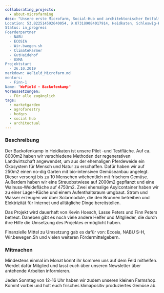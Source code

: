 ```yaml
---
collaborating_projects:
  - about-microfarming
desc: "Unsere erste Microfarm, Social-Hub und architektonischer Entfaltungsraum. Von hier aus haben wir unsere Mission gestartet, Microfarming für jeden zu ermöglichen. Lerne hier mehr über das Projekt.
Location: 53.822514592640054, 9.873189084017914, Heidkaten, Schleswig-Holstein, DE
Status: in_progress
Foerderpartner
  - NABU 
  - ECOSIA 
  - Wir.bwegen.sh
  - ClimateFarmer
  - GutHaidehof
  - UXMA
Projektstart
  - 26.10.2019
markdown: WeField_Microfarm.md
mentors:
  - Finn-1
Name: "WeField - Backofenkamp"
Voraussetzungen:
  - Für alle zugänglich
tags:
  - marketgarden
  - agroforestry
  - hedges
  - social hub
  - architectual 
---
```


### Beschreibung

Der Backofenkamp in Heidkaten ist unsere Pilot -und Testfläche. Auf ca. 8000m2 haben wir verschiedene Methoden der regenerativen Landwirtschaft angewendet, um aus der ehemaligen Pferdeweide ein Ökosystem für Mensch und Natur zu erschaffen.
Dafür haben wir auf 250m2 einen no-dig Garten mit bio-intensiven Gemüseanbau angelegt. Dieser versorgt bis zu 10 Menschen wöchentlich mit frischem Gemüse. 
Außerdem haben wir eine Streuobstwiese auf 2000m2 gepflanzt und eine Walnuss-Weidefläche auf 4750m2. Zwei ehemalige Asylcontainer haben wir zu einer Lager-Küche und einem Aufenthaltsraum umgbaut. Strom und Wasser erzeugen wir über Solarmodule, die den Brunnen betreiben und Elektrizität für Internet und alltägliche Dinge bereitstellen. 

Das Projekt wird dauerhaft von Kevin Hoesch, Lasse Peters und Finn Peters betreut. Daneben gibt es noch viele andere Helfer und Mitglieder, die durch ihre Hilfe die Umsetzung des Projektes ermöglicht haben.

Finanzielle Mittel zu Umsetzung gab es dafür von: Ecosia, NABU S-H, Wir.bewegen.Sh und vielen weiteren Fördermittelgebern.


### Mitmachen

Mindestens einmal im Monat könnt ihr kommen uns auf dem Feld mithelfen. Werdet dafür Mitglied und lasst euch über unseren Newsletter über antehende Arbeiten informieren.

Jeden Sonntag von 12-16 Uhr haben wir zudem unseren kleinen Farmshop. Kommt vorbei und holt euch frisches klimapositiv produziertes Gemüse ab.




